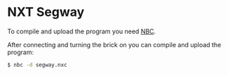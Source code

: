 # NXT Segway

To compile and upload the program you need [NBC](http://bricxcc.sourceforge.net/nbc/).

After connecting and turning the brick on you can compile and upload the program:

```bash
$ nbc -d segway.nxc
```
